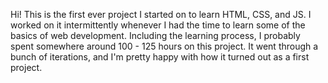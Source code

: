 Hi! This is the first ever project I started on to learn HTML, CSS, and JS. I worked on it intermittently whenever I had the time to learn some of the basics of web development. 
Including the learning process, I probably spent somewhere around 100 - 125 hours on this project. It went through a bunch of iterations, and I'm pretty happy with how it turned out as a first project.
